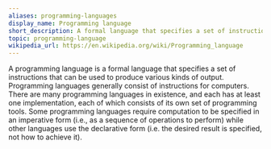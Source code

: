 ```yaml
---
aliases: programming-languages
display_name: Programming language
short_description: A formal language that specifies a set of instructions that can be used to produce various kinds of output.
topic: programming-language
wikipedia_url: https://en.wikipedia.org/wiki/Programming_language
---
```


A programming language is a formal language that specifies a set of instructions that can be used to produce various kinds of output. Programming languages generally consist of instructions for computers. There are many programming languages in existence, and each has at least one implementation, each of which consists of its own set of programming tools. Some programming languages require computation to be specified in an imperative form (i.e., as a sequence of operations to perform) while other languages use the declarative form (i.e. the desired result is specified, not how to achieve it).
